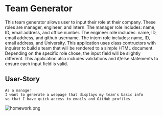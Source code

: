 # Team Generator

This team generator allows user to input their role at their company.  These roles are manager, engineer, and intern.  The manager role includes: name, ID, email address, and office number.  The engineer role includes: name, ID, email address, and github username.  The intern role includes: name, ID, email address, and University.  This application uses class contructors with inquirer to build a team that will be rendered to a simple HTML document.  Depending on the specific role chose, the input field will be slightly different.  This application also includes validations and if/else statements to ensure each input field is valid.  


## User-Story
```
As a manager
I want to generate a webpage that displays my team's basic info
so that I have quick access to emails and GitHub profiles
```
![homework.png](output/images/homework.png)
